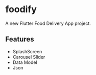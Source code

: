 # foodify

A new Flutter Food Delivery App project.

## Features

* SplashScreen
* Carousel Slider
* Data Model
* Json
